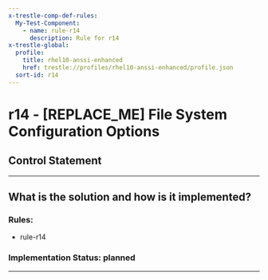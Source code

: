 ```yaml
---
x-trestle-comp-def-rules:
  My-Test-Component:
    - name: rule-r14
      description: Rule for r14
x-trestle-global:
  profile:
    title: rhel10-anssi-enhanced
    href: trestle://profiles/rhel10-anssi-enhanced/profile.json
  sort-id: r14
---
```


# r14 - \[REPLACE_ME\] File System Configuration Options

## Control Statement

______________________________________________________________________

## What is the solution and how is it implemented?

<!-- For implementation status enter one of: implemented, partial, planned, alternative, not-applicable -->

<!-- Note that the list of rules under ### Rules: is read-only and changes will not be captured after assembly to JSON -->

<!-- Add control implementation description here for control: r14 -->

### Rules:

  - rule-r14

### Implementation Status: planned

______________________________________________________________________
